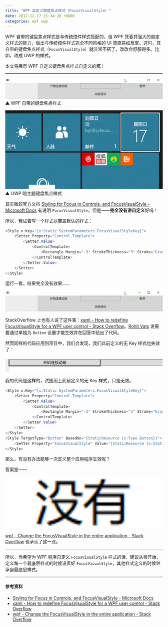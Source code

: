 ```yaml
---
title: "WPF 自定义键盘焦点样式（FocusVisualStyle）"
date: 2017-12-17 15:34:26 +0800
categories: wpf uwp
---
```


WPF 自带的键盘焦点样式是与传统控件样式搭配的，但 WPF 凭着其强大的自定义样式的能力，做出与传统控件样式完全不同风格的 UI 简直易如反掌。这时，其自带的键盘焦点样式（`FocusVisualStyle`）就非常不搭了，改改会舒服得多。比如，改成 UWP 的样式。

本文将展示 WPF 自定义键盘焦点样式自定义的**坑**！

---

![WPF 自带的键盘焦点样式](/static/posts/2017-12-17-wpf-default-focus-visual-style.gif)  
▲ WPF 自带的键盘焦点样式

![UWP 暗主题键盘焦点样式](/static/posts/2017-12-17-uwp-dark-focus-visual-style.gif)  
▲ UWP 暗主题键盘焦点样式

其实微软官方文档 [Styling for Focus in Controls, and FocusVisualStyle - Microsoft Docs](https://docs.microsoft.com/en-us/dotnet/framework/wpf/advanced/styling-for-focus-in-controls-and-focusvisualstyle) 有说明 `FocusVisualStyle`，但是——**完全没有讲自定义**好吗！

所以，我试着写一个样式以覆盖默认的样式：

```csharp
<Style x:Key="{x:Static SystemParameters.FocusVisualStyleKey}">
    <Setter Property="Control.Template">
        <Setter.Value>
            <ControlTemplate>
                <Rectangle Margin="-3" StrokeThickness="3" Stroke="Gray" SnapsToDevicePixels="true"/>
            </ControlTemplate>
        </Setter.Value>
    </Setter>
</Style>
```

运行一看，结果完全没有效果……

![完全没有效果](/static/posts/2017-12-17-wpf-default-focus-visual-style.gif)

StackOverflow 上也有人说了这件事：[xaml - How to redefine FocusVisualStyle for a WPF user control - Stack Overflow](https://stackoverflow.com/questions/29101942/how-to-redefine-focusvisualstyle-for-a-wpf-user-control)。[Rohit Vats](https://stackoverflow.com/users/632337/rohit-vats) 说需要通过单独为 `Button` 设置才能生效并在回答中贴出了代码。

然而同样的代码应用到项目中，我们会发现，我们此前定义的无 Key 样式也失效了：

![样式失效](/static/posts/2017-12-17-15-27-27.png)

我的代码是这样的，试图用上此前定义的无 Key 样式，只是无效。

```csharp
<Style x:Key="{x:Static SystemParameters.FocusVisualStyleKey}">
    <Setter Property="Control.Template">
        <Setter.Value>
            <ControlTemplate>
                <Rectangle Margin="-3" StrokeThickness="3" Stroke="Gray" SnapsToDevicePixels="true"/>
            </ControlTemplate>
        </Setter.Value>
    </Setter>
</Style>
<Style TargetType="Button" BasedOn="{StaticResource {x:Type Button}}">
    <Setter Property="FocusVisualStyle" Value="{StaticResource {x:Static SystemParameters.FocusVisualStyleKey}}"/>
</Style>
```

那么，有没有办法能够一次定义整个应用程序生效呢？

答案是——

![没有](/static/posts/2017-12-17-15-32-09.png)

[wpf - Change the FocusVisualStyle in the entire application - Stack Overflow](https://stackoverflow.com/questions/1879526/change-the-focusvisualstyle-in-the-entire-application) 也承认了这一点。

---

所以，当希望为 WPF 程序自定义 `FocusVisualStyle` 样式的话，建议从零开始，定义每一个最底层样式的时候设置好 `FocusVisualStyle`，其他样式定义的时候继承自最底层样式。

---

#### 参考资料

- [Styling for Focus in Controls, and FocusVisualStyle - Microsoft Docs](https://docs.microsoft.com/en-us/dotnet/framework/wpf/advanced/styling-for-focus-in-controls-and-focusvisualstyle)
- [xaml - How to redefine FocusVisualStyle for a WPF user control - Stack Overflow](https://stackoverflow.com/questions/29101942/how-to-redefine-focusvisualstyle-for-a-wpf-user-control)
- [wpf - Change the FocusVisualStyle in the entire application - Stack Overflow](https://stackoverflow.com/questions/1879526/change-the-focusvisualstyle-in-the-entire-application)
